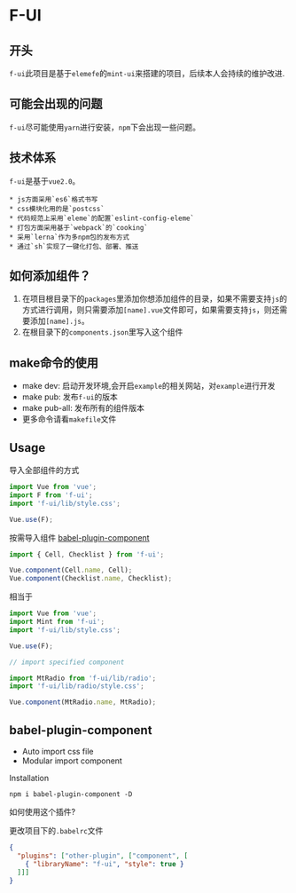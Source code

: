# F-UI

## 开头
`f-ui`此项目是基于`elemefe`的`mint-ui`来搭建的项目，后续本人会持续的维护改进.

## 可能会出现的问题
`f-ui`尽可能使用`yarn`进行安装，`npm`下会出现一些问题。

## 技术体系

`f-ui`是基于`vue2.0`。

	* js方面采用`es6`格式书写
	* css模块化用的是`postcss`
	* 代码规范上采用`eleme`的配置`eslint-config-eleme`
	* 打包方面采用基于`webpack`的`cooking`
	* 采用`lerna`作为多npm包的发布方式
	* 通过`sh`实现了一键化打包、部署、推送

## 如何添加组件？

1. 在项目根目录下的`packages`里添加你想添加组件的目录，如果不需要支持`js`的方式进行调用，则只需要添加`[name].vue`文件即可，如果需要支持`js`，则还需要添加`[name].js`。
2. 在根目录下的`components.json`里写入这个组件

## make命令的使用

* make dev: 启动开发环境,会开启`example`的相关网站，对`example`进行开发
* make pub: 发布`f-ui`的版本
* make pub-all: 发布所有的组件版本
* 更多命令请看`makefile`文件

## Usage

导入全部组件的方式

```javascript
import Vue from 'vue';
import F from 'f-ui';
import 'f-ui/lib/style.css';

Vue.use(F);
```
按需导入组件
[babel-plugin-component](https://www.npmjs.com/package/babel-plugin-component)

```javascript
import { Cell, Checklist } from 'f-ui';

Vue.component(Cell.name, Cell);
Vue.component(Checklist.name, Checklist);
```
相当于

```javascript
import Vue from 'vue';
import Mint from 'f-ui';
import 'f-ui/lib/style.css';

Vue.use(F);

// import specified component

import MtRadio from 'f-ui/lib/radio';
import 'f-ui/lib/radio/style.css';

Vue.component(MtRadio.name, MtRadio);
```

## babel-plugin-component
- Auto import css file
- Modular import component

Installation
```shell
npm i babel-plugin-component -D
```

如何使用这个插件?

更改项目下的`.babelrc`文件

```json
{
  "plugins": ["other-plugin", ["component", [
    { "libraryName": "f-ui", "style": true }
  ]]]
}
```
